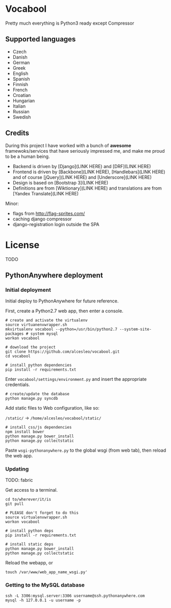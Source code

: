 # Vocabool

Pretty much everything is Python3 ready except Compressor

## Supported languages

- Czech
- Danish
- German
- Greek
- English
- Spanish
- Finnish
- French
- Croatian
- Hungarian
- Italian
- Russian
- Swedish

## Credits

During this project I have worked with a bunch of **awesome** framewoks/services that
have seriously impressed me, and make me proud to be a human being.

- Backend is driven by [Django](LINK HERE) and [DRF](LINK HERE)
- Frontend is driven by [Backbone](LINK HERE), [Handlebars](LINK HERE) and of course [jQuery](LINK HERE) and [Underscore](LINK HERE)
- Design is based on [Bootstrap 3](LINK HERE)
- Definitions are from [Wiktionary](LINK HERE) and translations are from [Yandex Translate](LINK HERE)

Minor:

- flags from <http://flag-sprites.com/>
- caching django compressor
- django-registration login outside the SPA

# License

TODO

## PythonAnywhere deployment

### Initial deployment

Initial deploy to PythonAnywhere for future reference.

First, create a Python2.7 web app, then enter a console.

    # create and activate the virtualenv
    source virtuanenvwrapper.sh
    mkvirtualenv vocabool --python=/usr/bin/python2.7 --system-site-packages # system mysql
    workon vocabool

    # download the project
    git clone https://github.com/alcesleo/vocabool.git
    cd vocabool

    # install python dependencies
    pip install -r requirements.txt

Enter `vocabool/settings/environment.py` and insert the appropriate credentials.

    # create/update the database
    python manage.py syncdb

Add static files to Web configuration, like so:

`/static/` -> `/home/alcesleo/vocabool/static/`

    # install css/js dependencies
    npm install bower
    python manage.py bower_install
    python manage.py collectstatic

Paste `wsgi-pythonanywhere.py` to the global wsgi (from web tab), then reload the web app.

### Updating

TODO: fabric

Get access to a terminal.

    cd to/wherever/it/is
    git pull

    # PLEASE don't forget to do this
    source virtualenvwrapper.sh
    workon vocabool

    # install python deps
    pip install -r requirements.txt

    # install static deps
    python manage.py bower_install
    python manage.py collectstatic

Reload the webapp, or

    touch /var/www/web_app_name_wsgi.py'

### Getting to the MySQL database

    ssh -L 3306:mysql.server:3306 username@ssh.pythonanywhere.com
    mysql -h 127.0.0.1 -u username -p
